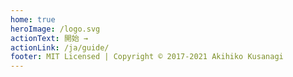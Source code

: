 ```yaml
---
home: true
heroImage: /logo.svg
actionText: 開始 →
actionLink: /ja/guide/
footer: MIT Licensed | Copyright © 2017-2021 Akihiko Kusanagi
---
```

